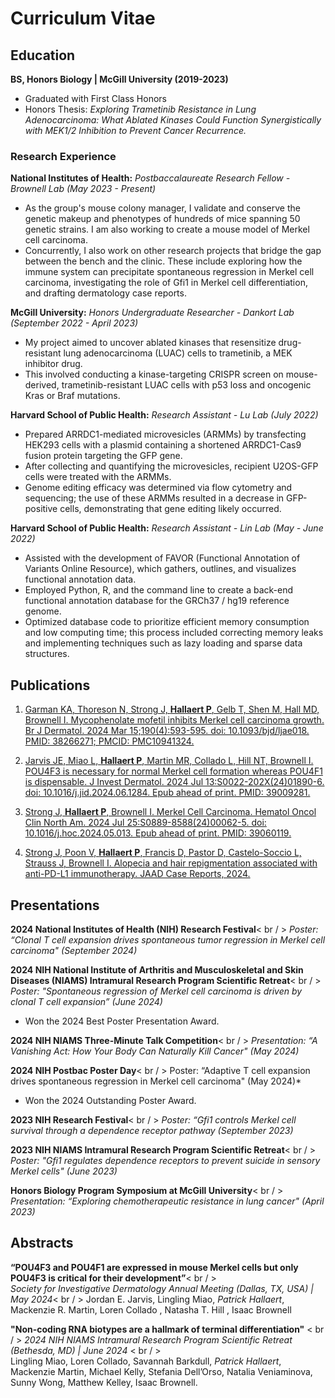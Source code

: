 # Curriculum Vitae

## Education			        		
**BS, Honors Biology | McGill University (2019-2023)**
  - Graduated with First Class Honors
  - Honors Thesis: *Exploring Trametinib Resistance in Lung Adenocarcinoma: What Ablated Kinases Could Function Synergistically with MEK1/2 Inhibition to Prevent Cancer Recurrence.*

### Research Experience
**National Institutes of Health:**
*Postbaccalaureate Research Fellow - Brownell Lab (May 2023 - Present)*
- As the group's mouse colony manager, I validate and conserve the genetic makeup and phenotypes of hundreds of mice spanning 50 genetic strains. I am also working to create a mouse model of Merkel cell carcinoma.
- Concurrently, I also work on other research projects that bridge the gap between the bench and the clinic. These include exploring how the immune system can precipitate spontaneous regression in Merkel cell carcinoma, investigating the role of Gfi1 in Merkel cell differentiation, and drafting dermatology case reports.

**McGill University:**
*Honors Undergraduate Researcher - Dankort Lab (September 2022 - April 2023)*
- My project aimed to uncover ablated kinases that resensitize drug-resistant lung adenocarcinoma (LUAC) cells to trametinib, a MEK inhibitor drug.
- This involved conducting a kinase-targeting CRISPR screen on mouse-derived, trametinib-resistant LUAC cells with p53 loss and oncogenic Kras or Braf mutations.

**Harvard School of Public Health:**
*Research Assistant - Lu Lab (July 2022)*
- Prepared ARRDC1-mediated microvesicles (ARMMs) by transfecting HEK293 cells with a plasmid containing a shortened ARRDC1-Cas9 fusion protein targeting the GFP gene.
- After collecting and quantifying the microvesicles, recipient U2OS-GFP cells were treated with the ARMMs.
- Genome editing efficacy was determined via flow cytometry and sequencing; the use of these ARMMs resulted in a decrease in GFP-positive cells, demonstrating that gene editing likely occurred.

**Harvard School of Public Health:**
*Research Assistant - Lin Lab (May - June 2022)*
- Assisted with the development of FAVOR (Functional Annotation of Variants Online Resource), which gathers, outlines, and visualizes functional annotation data.
- Employed Python, R, and the command line to create a back-end functional annotation database for the GRCh37 / hg19 reference genome.
- Optimized database code to prioritize efficient memory consumption and low computing time; this process included correcting memory leaks and implementing techniques such as lazy loading and sparse data structures.

## Publications

1. [Garman KA, Thoreson N, Strong J, **Hallaert P**, Gelb T, Shen M, Hall MD, Brownell I. Mycophenolate mofetil inhibits Merkel cell carcinoma growth. Br J Dermatol. 2024 Mar 15;190(4):593-595. doi: 10.1093/bjd/ljae018. PMID: 38266271; PMCID: PMC10941324.](https://academic.oup.com/bjd/article/190/4/593/7588419)

2. [Jarvis JE, Miao L, **Hallaert P**, Martin MR, Collado L, Hill NT, Brownell I. POU4F3 is necessary for normal Merkel cell formation whereas POU4F1 is dispensable. J Invest Dermatol. 2024 Jul 13:S0022-202X(24)01890-6. doi: 10.1016/j.jid.2024.06.1284. Epub ahead of print. PMID: 39009281.](https://www.jidonline.org/article/S0022-202X(24)01890-6/fulltext)
  
3. [Strong J, **Hallaert P**, Brownell I. Merkel Cell Carcinoma. Hematol Oncol Clin North Am. 2024 Jul 25:S0889-8588(24)00062-5. doi: 10.1016/j.hoc.2024.05.013. Epub ahead of print. PMID: 39060119.](https://pubmed.ncbi.nlm.nih.gov/39060119/)
   
4. [Strong J, Poon V, **Hallaert P**, Francis D, Pastor D, Castelo-Soccio L, Strauss J, Brownell I. Alopecia and hair repigmentation associated with anti-PD-L1 immunotherapy. JAAD Case Reports, 2024.](https://www.jaadcasereports.org/article/S2352-5126(24)00431-4/fulltext)

## Presentations

**2024 National Institutes of Health (NIH) Research Festival**< br / >
*Poster: “Clonal T cell expansion drives spontaneous tumor regression in Merkel cell carcinoma" (September 2024)*
 
**2024 NIH National Institute of Arthritis and Musculoskeletal and Skin Diseases (NIAMS) Intramural Research Program Scientific Retreat**< br / >
*Poster: "Spontaneous regression of Merkel cell carcinoma is driven by clonal T cell expansion” (June 2024)*
- Won the 2024 Best Poster Presentation Award.
 
**2024 NIH NIAMS Three-Minute Talk Competition**< br / >
*Presentation: “A Vanishing Act: How Your Body Can Naturally Kill Cancer" (May 2024)*
 
**2024 NIH Postbac Poster Day**< br / >
Poster: “Adaptive T cell expansion drives spontaneous regression in Merkel cell carcinoma" (May 2024)*
- Won the 2024 Outstanding Poster Award.
 
**2023 NIH Research Festival**< br / >
*Poster: “Gfi1 controls Merkel cell survival through a dependence receptor pathway (September 2023)*
 
**2023 NIH NIAMS Intramural Research Program Scientific Retreat**< br / >
*Poster: "Gfi1 regulates dependence receptors to prevent suicide in sensory Merkel cells" (June 2023)*

**Honors Biology Program Symposium at McGill University**< br / >
*Presentation: “Exploring chemotherapeutic resistance in lung cancer" (April 2023)*

## Abstracts

**“POU4F3 and POU4F1 are expressed in mouse Merkel cells but only POU4F3 is critical for their development”**< br / >  
*Society for Investigative Dermatology Annual Meeting (Dallas, TX, USA) | May 2024*< br / >
Jordan E. Jarvis, Lingling Miao, *Patrick Hallaert*, Mackenzie R. Martin, Loren Collado , Natasha T. Hill , Isaac Brownell
 
**"Non-coding RNA biotypes are a hallmark of terminal differentiation"** < br / >
*2024 NIH NIAMS Intramural Research Program Scientific Retreat (Bethesda, MD) | June 2024* < br / >          	                               
Lingling Miao, Loren Collado, Savannah Barkdull, *Patrick Hallaert*, Mackenzie Martin, Michael Kelly, Stefania Dell’Orso, Natalia Veniaminova, Sunny Wong, Matthew Kelley, Isaac Brownell.



